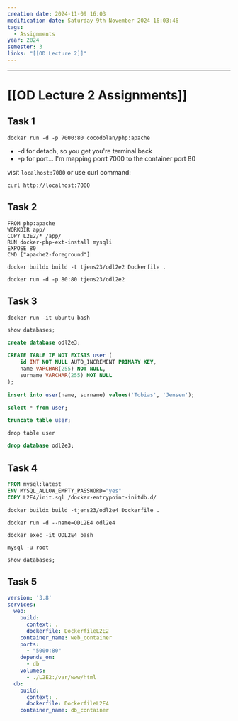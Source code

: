 ```yaml
---
creation date: 2024-11-09 16:03
modification date: Saturday 9th November 2024 16:03:46
tags:
  - Assignments
year: 2024
semester: 3
links: "[[OD Lecture 2]]"
---
```


---
# [[OD Lecture 2 Assignments]]

## Task 1

```
docker run -d -p 7000:80 cocodolan/php:apache
```

- -d for detach, so you get you're terminal back
- -p for port... I'm mapping porrt 7000 to the container port 80


visit `localhost:7000` or use curl command:

```
curl http://localhost:7000
```


## Task 2

```
FROM php:apache
WORKDIR app/
COPY L2E2/* /app/
RUN docker-php-ext-install mysqli
EXPOSE 80
CMD ["apache2-foreground"]
```


```
docker buildx build -t tjens23/odl2e2 Dockerfile .
```

```
docker run -d -p 80:80 tjens23/odl2e2
```


## Task 3

```
docker run -it ubuntu bash
```


```sql
show databases;
```

```sql
create database odl2e3;
```


```sql
CREATE TABLE IF NOT EXISTS user (
    id INT NOT NULL AUTO_INCREMENT PRIMARY KEY,
    name VARCHAR(255) NOT NULL,
    surname VARCHAR(255) NOT NULL
);
```


```sql
insert into user(name, surname) values('Tobias', 'Jensen');
```


```sql
select * from user;
```

```sql
truncate table user;
```

```
drop table user
```

```sql
drop database odl2e3;
```


## Task 4


```dockerfile
FROM mysql:latest
ENV MYSQL_ALLOW_EMPTY_PASSWORD="yes"
COPY L2E4/init.sql /docker-entrypoint-initdb.d/
```


```
docker buildx build -tjens23/odl2e4 Dockerfile .
```

```
docker run -d --name=ODL2E4 odl2e4
```


```
docker exec -it ODL2E4 bash
```


```
mysql -u root
```

```
show databases;
```


## Task 5

```yaml
version: '3.8'
services:
  web:
    build: 
      context: .
      dockerfile: DockerfileL2E2
    container_name: web_container
    ports:
      - "5000:80"
    depends_on:
      - db
    volumes:
      - ./L2E2:/var/www/html
  db:
    build:
      context: .
      dockerfile: DockerfileL2E4
    container_name: db_container
```
